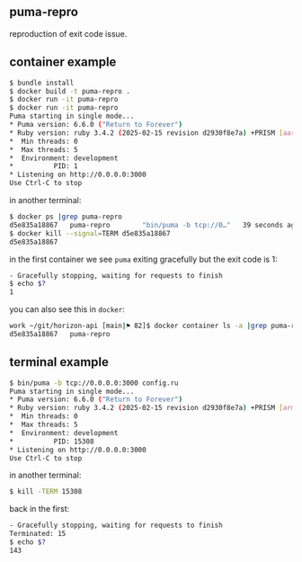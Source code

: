 ## puma-repro

reproduction of exit code issue.

## container example

```bash
$ bundle install
$ docker build -t puma-repro .
$ docker run -it puma-repro
$ docker run -it puma-repro
Puma starting in single mode...
* Puma version: 6.6.0 ("Return to Forever")
* Ruby version: ruby 3.4.2 (2025-02-15 revision d2930f8e7a) +PRISM [aarch64-linux]
*  Min threads: 0
*  Max threads: 5
*  Environment: development
*          PID: 1
* Listening on http://0.0.0.0:3000
Use Ctrl-C to stop
```

in another terminal:

```bash
$ docker ps |grep puma-repro
d5e835a18867   puma-repro        "bin/puma -b tcp://0…"   39 seconds ago   Up 39 seconds                                                 jolly_leavitt
$ docker kill --signal=TERM d5e835a18867
d5e835a18867
```

in the first container we see `puma` exiting gracefully but the exit code is 1:

```bash
- Gracefully stopping, waiting for requests to finish
$ echo $?
1
```

you can also see this in `docker`:

```bash
work ~/git/horizon-api [main|⚑ 82]$ docker container ls -a |grep puma-repro
d5e835a18867   puma-repro                                              "bin/puma -b tcp://0…"   2 minutes ago    Exited (1) About a minute ago                                        jolly_leavitt
```

## terminal example

```bash
$ bin/puma -b tcp://0.0.0.0:3000 config.ru
Puma starting in single mode...
* Puma version: 6.6.0 ("Return to Forever")
* Ruby version: ruby 3.4.2 (2025-02-15 revision d2930f8e7a) +PRISM [arm64-darwin24]
*  Min threads: 0
*  Max threads: 5
*  Environment: development
*          PID: 15308
* Listening on http://0.0.0.0:3000
Use Ctrl-C to stop
```

in another terminal:

```bash
$ kill -TERM 15308
```

back in the first:

```bash
- Gracefully stopping, waiting for requests to finish
Terminated: 15
$ echo $?
143
```
